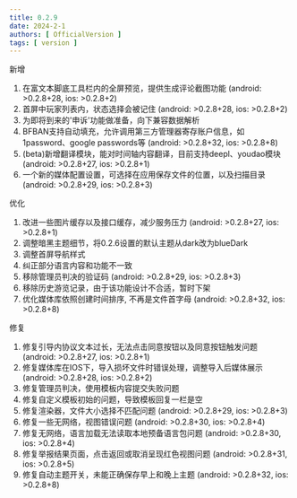 ```yaml
---
title: 0.2.9
date: 2024-2-1
authors: [ OfficialVersion ]
tags: [ version ]
---
```


新增

1. 在富文本脚底工具栏内的全屏预览，提供生成评论截图功能 (android: >0.2.8+28, ios: >0.2.8+2)
2. 首屏中玩家列表内，状态选择会被记住 (android: >0.2.8+28, ios: >0.2.8+2)
3. 为即将到来的'申诉'功能做准备，向下兼容数据解析
4. BFBAN支持自动填充，允许调用第三方管理器寄存账户信息，如1password、google passwords等 (android: >0.2.8+32, ios: >0.2.8+8)
5. (beta)新增翻译模块，能对时间轴内容翻译，目前支持deepl、youdao模块 (android: >0.2.8+27, ios: >0.2.8+1)
6. 一个新的媒体配置设置，可选择在应用保存文件的位置，以及扫描目录 (android: >0.2.8+29, ios: >0.2.8+3)

优化

1. 改进一些图片缓存以及接口缓存，减少服务压力 (android: >0.2.8+27, ios: >0.2.8+1)
2. 调整暗黑主题细节，将0.2.6设置的默认主题从dark改为blueDark
3. 调整首屏导航样式
4. 纠正部分语言内容和功能不一致
5. 移除管理员判决的验证码 (android: >0.2.8+29, ios: >0.2.8+3)
6. 移除历史游览记录，由于该功能设计不合适，暂时下架
7. 优化媒体库依照创建时间排序, 不再是文件首字母 (android: >0.2.8+32, ios: >0.2.8+8)

修复

1. 修复引导内协议文本过长，无法点击同意按钮以及同意按钮触发问题 (android: >0.2.8+27, ios: >0.2.8+1)
2. 修复媒体库在IOS下，导入损坏文件时错误处理，调整导入后媒体展示 (android: >0.2.8+28, ios: >0.2.8+2)
3. 修复管理员判决，使用模板内容提交失败问题
4. 修复自定义模板初始的问题，导致模板回复一栏是空
5. 修复渲染器，文件大小选择不匹配问题 (android: >0.2.8+29, ios: >0.2.8+3)
6. 修复一些无网络，视图错误问题 (android: >0.2.8+30, ios: >0.2.8+4)
7. 修复无网络，语言加载无法读取本地预备语言包问题 (android: >0.2.8+30, ios: >0.2.8+4)
8. 修复举报结果页面，点击返回或取消呈现红色视图问题 (android: >0.2.8+31, ios: >0.2.8+5)
9. 修复自动主题开关，未能正确保存早上和晚上主题 (android: >0.2.8+32, ios: >0.2.8+8)
